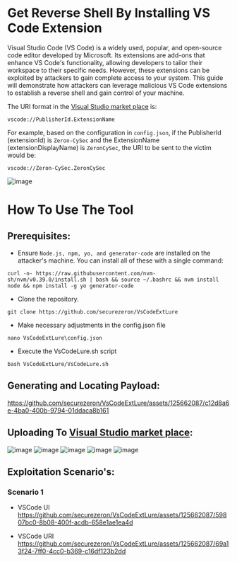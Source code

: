 # Get Reverse Shell By Installing VS Code Extension

Visual Studio Code (VS Code) is a widely used, popular, and open-source code editor developed by Microsoft. Its extensions are add-ons that enhance VS Code's functionality, allowing developers to tailor their workspace to their specific needs. However, these extensions can be exploited by attackers to gain complete access to your system. This guide will demonstrate how attackers can leverage malicious VS Code extensions to establish a reverse shell and gain control of your machine.

The URI format in the [Visual Studio market place](https://marketplace.visualstudio.com/) is: 
```
vscode://PublisherId.ExtensionName
```

For example, based on the configuration in `config.json`, if the PublisherId (extensionId) is `Zeron-CySec` and the ExtensionName (extensionDisplayName) is `ZeronCySec`, the URI to be sent to the victim would be:
```
vscode://Zeron-CySec.ZeronCySec
```
![image](https://github.com/securezeron/VsCodeExtLure/assets/125662087/076b8bde-cd1c-416f-92a7-4a1808044a0c)


# How To Use The Tool
## Prerequisites:

- Ensure `Node.js, npm, yo, and generator-code` are installed on the attacker's machine. You can install all of these with a single command:
```
curl -o- https://raw.githubusercontent.com/nvm-sh/nvm/v0.39.0/install.sh | bash && source ~/.bashrc && nvm install node && npm install -g yo generator-code
```
- Clone the repository.
```
git clone https://github.com/securezeron/VsCodeExtLure
```
- Make necessary adjustments in the config.json file
```
nano VsCodeExtLure\config.json
```
- Execute the VsCodeLure.sh script
```
bash VsCodeExtLure/VsCodeLure.sh
```
## Generating and Locating Payload: 
https://github.com/securezeron/VsCodeExtLure/assets/125662087/c12d8a6e-4ba0-400b-9794-01ddaca8b161

## Uploading To [Visual Studio market place](https://marketplace.visualstudio.com/):
![image](https://github.com/securezeron/VsCodeExtLure/assets/125662087/56d4c36e-173e-4b42-aac9-5249809a3f6e)
![image](https://github.com/securezeron/VsCodeExtLure/assets/125662087/bd47490b-6f79-4138-9faf-940b432f26ec)
![image](https://github.com/securezeron/VsCodeExtLure/assets/125662087/4ff7875e-bf3e-4f32-9dc5-83531cd48d4b)
![image](https://github.com/securezeron/VsCodeExtLure/assets/125662087/03b1c132-1ca0-499b-a11e-c93f46546cb8)
![image](https://github.com/securezeron/VsCodeExtLure/assets/125662087/54845608-45c8-4560-ac20-2896758e2386)

## Exploitation Scenario's:
### Scenario 1
- VSCode UI
https://github.com/securezeron/VsCodeExtLure/assets/125662087/59807bc0-8b08-400f-acdb-658e1ae1ea4d

- VSCode URI
https://github.com/securezeron/VsCodeExtLure/assets/125662087/69a13f24-7ff0-4cc0-b369-c16df123b2dd
